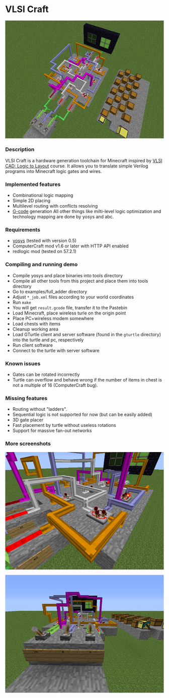 VLSI Craft
=========

![screenshot](doc/full_adder2.png)

### Description
VLSI Craft is a hardware generation toolchain for Minecraft inspired by [VLSI CAD: Logic to Layout](https://www.coursera.org/course/vlsicad) course. It allows you to translate simple Verilog programs into Minecraft logic gates and wires.

### Implemented features
- Combinational logic mapping
- Simple 2D placing
- Multilevel routing with conflicts resolving
- [G-code](https://en.wikipedia.org/wiki/G-code) generation
All other things like milti-level logic optimization and technology mapping are done by yosys and abc.

### Requirements
- [yosys](http://www.clifford.at/yosys/download.html) (tested with version 0.5)
- ComputerCraft mod v1.6 or later with HTTP API enabled
- redlogic mod (tested on 57.2.1)

### Compiling and running demo
- Compile yosys and place binaries into tools directory
- Compile all other tools from this project and place them into tools directory
- Go to examples/full_adder directory
- Adjust `*_job.xml` files according to your world coordinates
- Run `make`
- You will get `result.gcode` file, transfer it to the Pastebin
- Load Minecraft, place wireless turle on the origin point
- Place PC+wireless modem somewhere
- Load chests with items
- Cleanup working area
- Load GTurtle client and server software (found in the `gturtle` directory) into the turtle and pc, respectively
- Run client software
- Connect to the turtle with server software

### Known issues
- Gates can be rotated incorrectly
- Turtle can overflow and behave wrong if the number of items in chest is not a multiple of 16 (ComputerCraft bug).

### Missing features
- Routing without "ladders".
- Sequential logic is not supported for now (but can be easily added)
- 3D gate placer
- Fast placement by turtle without useless rotations
- Support for massive fan-out networks

### More screenshots
![screenshot](doc/full_adder1.png)

![screenshot](doc/full_adder3.png)
